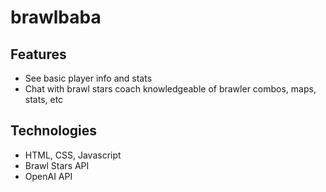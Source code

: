 # brawlbaba

## Features
- See basic player info and stats
- Chat with brawl stars coach knowledgeable of brawler combos, maps, stats, etc

## Technologies
- HTML, CSS, Javascript
- Brawl Stars API
- OpenAI API